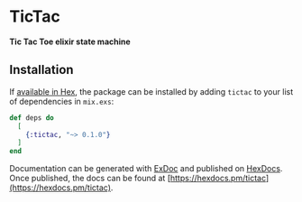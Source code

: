 # TicTac

**Tic Tac Toe elixir state machine**

## Installation

If [available in Hex](https://hex.pm/docs/publish), the package can be installed
by adding `tictac` to your list of dependencies in `mix.exs`:

```elixir
def deps do
  [
    {:tictac, "~> 0.1.0"}
  ]
end
```

Documentation can be generated with [ExDoc](https://github.com/elixir-lang/ex_doc)
and published on [HexDocs](https://hexdocs.pm). Once published, the docs can
be found at [https://hexdocs.pm/tictac](https://hexdocs.pm/tictac).

